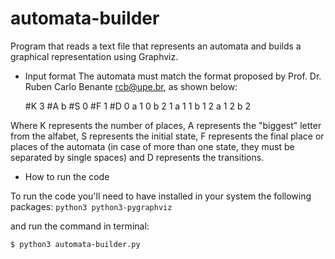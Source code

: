 # automata-builder
Program that reads a text file that represents an automata and builds a graphical representation using Graphviz.

* Input format
The automata must match the format proposed by Prof. Dr. Ruben Carlo Benante <rcb@upe.br>, as shown below:

    #K
    3
    #A
    b
    #S
    0
    #F
    1
    #D
    0 a 1
    0 b 2
    1 a 1
    1 b 1
    2 a 1
    2 b 2

Where K represents the number of places, A represents the "biggest" letter from the alfabet, S represents the initial state, F represents the final place or places of the automata (in case of more than one state, they must be separated by single spaces) and D represents the transitions.

* How to run the code

To run the code you'll need to have installed in your system the following packages:
` python3 python3-pygraphviz `

and run the command in terminal:

    $ python3 automata-builder.py 